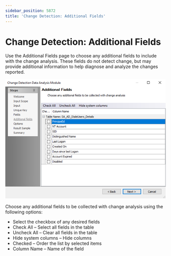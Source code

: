 ```yaml
---
sidebar_position: 5872
title: 'Change Detection: Additional Fields'
---
```


# Change Detection: Additional Fields

Use the Additional Fields page to choose any additional fields to include with the change analysis. These fields do not detect change, but may provide additional information to help diagnose and analyze the changes reported.

![Change Detection Data Analysis Module wizard Additional Fields page](../../../../../../../static/images/AccessAnalyzer_12.0/Content/Resources/Images/EnterpriseAuditor/Admin/Analysis/ChangeDetection/AdditionalFields.png "Change Detection Data Analysis Module wizard Additional Fields page")

Choose any additional fields to be collected with change analysis using the following options:

* Select the checkbox of any desired fields
* Check All – Select all fields in the table
* Uncheck All – Clear all fields in the table
* Hide system columns – Hide columns
* Checked – Order the list by selected items
* Column Name – Name of the field